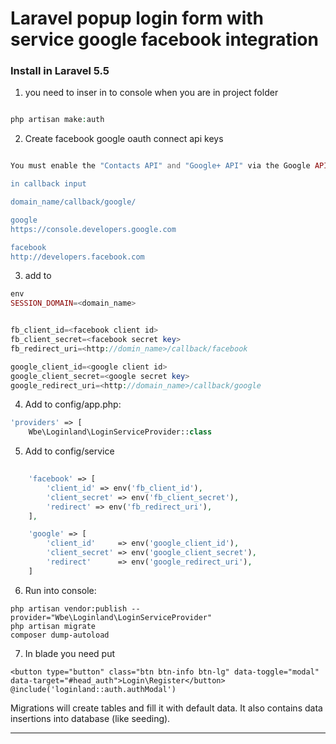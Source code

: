 Laravel popup login form with service google facebook integration
=============

### Install in Laravel 5.5

1. you need to inser in to console when you are in project folder

```php

php artisan make:auth

```


2. Create facebook google oauth connect api keys

```php

You must enable the "Contacts API" and "Google+ API" via the Google API console."

in callback input 

domain_name/callback/google/

google
https://console.developers.google.com

facebook
http://developers.facebook.com

````
3. add to

```php
env 
SESSION_DOMAIN=<domain_name>


fb_client_id=<facebook client id>
fb_client_secret=<facebook secret key>
fb_redirect_uri=<http://domin_name>/callback/facebook

google_client_id=<google client id>
google_client_secret=<google secret key>
google_redirect_uri=<http://domain_name>/callback/google

```

4. Add to config/app.php:

```php
'providers' => [
    Wbe\Loginland\LoginServiceProvider::class
```

5. Add to config/service

```php
	
	'facebook' => [
        'client_id' => env('fb_client_id'),
        'client_secret' => env('fb_client_secret'),
        'redirect' => env('fb_redirect_uri'),
    ],

    'google' => [
        'client_id'     => env('google_client_id'),
        'client_secret' => env('google_client_secret'),
        'redirect'      => env('google_redirect_uri'),
    ]
```

     
6. Run into console:

```ssh
php artisan vendor:publish --provider="Wbe\Loginland\LoginServiceProvider"
php artisan migrate
composer dump-autoload
```

7. In blade you need put 
```
<button type="button" class="btn btn-info btn-lg" data-toggle="modal" data-target="#head_auth">Login\Register</button>
@include('loginland::auth.authModal')
```
Migrations will create tables and fill it with default data.
It also contains data insertions into database (like seeding). 

---------